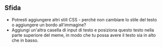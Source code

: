 ## Sfida

* Potresti aggiungere altri stili CSS - perché non cambiare lo stile del testo o aggiungere un bordo all'immagine?
* Aggiungi un'altra casella di input di testo e posiziona questo testo nella parte superiore del meme, in modo che tu possa avere il testo sia in alto che in basso.
